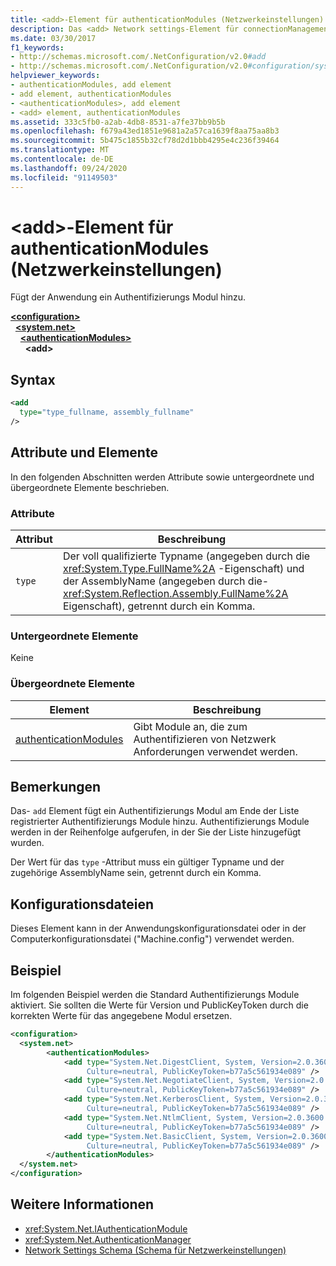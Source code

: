 ```yaml
---
title: <add>-Element für authenticationModules (Netzwerkeinstellungen)
description: Das <add> Network settings-Element für connectionManagement fügt der Verbindungs Verwaltungsliste im .NET Framework eine IP-Adresse oder einen DNS-Namen hinzu.
ms.date: 03/30/2017
f1_keywords:
- http://schemas.microsoft.com/.NetConfiguration/v2.0#add
- http://schemas.microsoft.com/.NetConfiguration/v2.0#configuration/system.net/authenticationModules/add
helpviewer_keywords:
- authenticationModules, add element
- add element, authenticationModules
- <authenticationModules>, add element
- <add> element, authenticationModules
ms.assetid: 333c5fb0-a2ab-4db8-8531-a7fe37bb9b5b
ms.openlocfilehash: f679a43ed1851e9681a2a57ca1639f8aa75aa8b3
ms.sourcegitcommit: 5b475c1855b32cf78d2d1bbb4295e4c236f39464
ms.translationtype: MT
ms.contentlocale: de-DE
ms.lasthandoff: 09/24/2020
ms.locfileid: "91149503"
---
```

# <a name="add-element-for-authenticationmodules-network-settings"></a>\<add>-Element für authenticationModules (Netzwerkeinstellungen)

Fügt der Anwendung ein Authentifizierungs Modul hinzu.  

[**\<configuration>**](../configuration-element.md)\
&nbsp;&nbsp;[**\<system.net>**](system-net-element-network-settings.md)\
&nbsp;&nbsp;&nbsp;&nbsp;[**\<authenticationModules>**](authenticationmodules-element-network-settings.md)\
&nbsp;&nbsp;&nbsp;&nbsp;&nbsp;&nbsp;**\<add>**

## <a name="syntax"></a>Syntax  
  
```xml  
<add
  type="type_fullname, assembly_fullname"
/>  
```  
  
## <a name="attributes-and-elements"></a>Attribute und Elemente  

 In den folgenden Abschnitten werden Attribute sowie untergeordnete und übergeordnete Elemente beschrieben.  
  
### <a name="attributes"></a>Attribute  
  
|**Attribut**|**Beschreibung**|  
|-------------------|---------------------|  
|`type`|Der voll qualifizierte Typname (angegeben durch die <xref:System.Type.FullName%2A> -Eigenschaft) und der AssemblyName (angegeben durch die- <xref:System.Reflection.Assembly.FullName%2A> Eigenschaft), getrennt durch ein Komma.|  
  
### <a name="child-elements"></a>Untergeordnete Elemente  

 Keine  
  
### <a name="parent-elements"></a>Übergeordnete Elemente  
  
|**Element**|**Beschreibung**|  
|-----------------|---------------------|  
|[authenticationModules](authenticationmodules-element-network-settings.md)|Gibt Module an, die zum Authentifizieren von Netzwerk Anforderungen verwendet werden.|  
  
## <a name="remarks"></a>Bemerkungen  

 Das- `add` Element fügt ein Authentifizierungs Modul am Ende der Liste registrierter Authentifizierungs Module hinzu. Authentifizierungs Module werden in der Reihenfolge aufgerufen, in der Sie der Liste hinzugefügt wurden.  
  
 Der Wert für das `type` -Attribut muss ein gültiger Typname und der zugehörige AssemblyName sein, getrennt durch ein Komma.  
  
## <a name="configuration-files"></a>Konfigurationsdateien  

 Dieses Element kann in der Anwendungskonfigurationsdatei oder in der Computerkonfigurationsdatei ("Machine.config") verwendet werden.  
  
## <a name="example"></a>Beispiel  

 Im folgenden Beispiel werden die Standard Authentifizierungs Module aktiviert. Sie sollten die Werte für Version und PublicKeyToken durch die korrekten Werte für das angegebene Modul ersetzen.  
  
```xml  
<configuration>  
  <system.net>  
        <authenticationModules>  
            <add type="System.Net.DigestClient, System, Version=2.0.3600.0,  
                 Culture=neutral, PublicKeyToken=b77a5c561934e089" />  
            <add type="System.Net.NegotiateClient, System, Version=2.0.3600.0,  
                 Culture=neutral, PublicKeyToken=b77a5c561934e089" />  
            <add type="System.Net.KerberosClient, System, Version=2.0.3600.0,  
                 Culture=neutral, PublicKeyToken=b77a5c561934e089" />  
            <add type="System.Net.NtlmClient, System, Version=2.0.3600.0,  
                 Culture=neutral, PublicKeyToken=b77a5c561934e089" />  
            <add type="System.Net.BasicClient, System, Version=2.0.3600.0,  
                 Culture=neutral, PublicKeyToken=b77a5c561934e089" />  
        </authenticationModules>  
  </system.net>  
</configuration>  
```  
  
## <a name="see-also"></a>Weitere Informationen

- <xref:System.Net.IAuthenticationModule>
- <xref:System.Net.AuthenticationManager>
- [Network Settings Schema (Schema für Netzwerkeinstellungen)](index.md)
